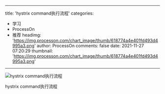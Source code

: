 
---
title: 'hystrix command执行流程'
categories: 
 - 学习
 - ProcessOn
 - 推荐
headimg: 'https://img.processon.com/chart_image/thumb/618774a4e401fd493d4995a3.png'
author: ProcessOn
comments: false
date: 2021-11-27 07:20:29
thumbnail: 'https://img.processon.com/chart_image/thumb/618774a4e401fd493d4995a3.png'
---

<div>   
<img class="thumb" alt="hystrix  command执行流程" src="https://img.processon.com/chart_image/thumb/618774a4e401fd493d4995a3.png" referrerpolicy="no-referrer">
<p>hystrix command执行流程</p>  
</div>
            
